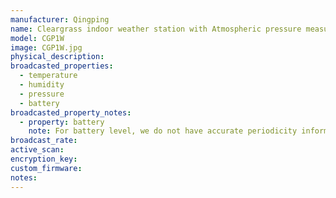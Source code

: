 ```yaml
---
manufacturer: Qingping
name: Cleargrass indoor weather station with Atmospheric pressure measurement
model: CGP1W
image: CGP1W.jpg
physical_description:
broadcasted_properties:
  - temperature
  - humidity
  - pressure
  - battery
broadcasted_property_notes:
  - property: battery
    note: For battery level, we do not have accurate periodicity information yet.
broadcast_rate:
active_scan:
encryption_key:
custom_firmware:
notes:
---
```

